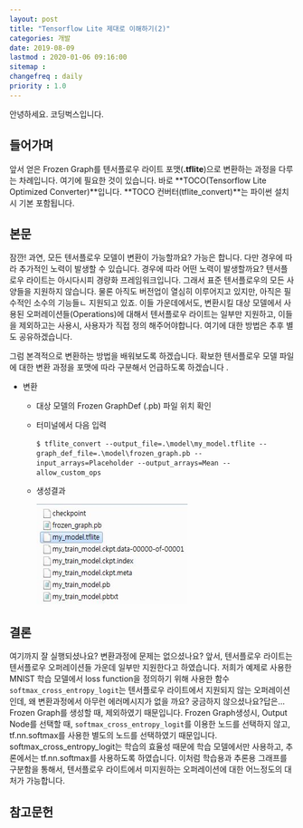 ```yaml
---
layout: post
title: "Tensorflow Lite 제대로 이해하기(2)"
categories: 개발
date: 2019-08-09
lastmod : 2020-01-06 09:16:00
sitemap :
changefreq : daily
priority : 1.0
---
```


안녕하세요. 코딩벅스입니다.



## 들어가며



 앞서 얻은 Frozen Graph를 텐서플로우 라이트 포맷(**.tflite**)으로 변환하는 과정을 다루는 차례입니다. 여기에 필요한 것이 있습니다. 바로 **TOCO(Tensorflow Lite Optimized Converter)**입니다. **TOCO 컨버터(tflite_convert)**는 파이썬 설치시 기본 포함됩니다. 



## 본문



 잠깐! 과연, 모든 텐서플로우 모델이 변환이 가능할까요? 가능은 합니다. 다만 경우에 따라 추가적인 노력이 발생할 수 있습니다. 경우에 따라 어떤 노력이 발생할까요? 텐서플로우 라이트는 아시다시피 경량화 프레임워크입니다. 그래서 표준 텐서플로우의 모든 사양들을 지원하지 않습니다. 물론 아직도 버전업이 열심히 이루어지고 있지만, 아직은 필수적인 소수의 기능들ㄴ 지원되고 있죠. 이들 가운데에서도, 변환시킬 대상 모델에서 사용된 오퍼레이션들(Operations)에 대해서 텐서플로우 라이트는 일부만 지원하고, 이들을 제외하고는 사용시, 사용자가 직접 정의 해주어야합니다. 여기에 대한 방법은 추후 별도 공유하겠습니다. 

 그럼 본격적으로 변환하는 방법을 배워보도록 하겠습니다. 확보한 텐서플로우 모델 파일에 대한 변환 과정을 포맷에 따라 구분해서 언급하도록 하겠습니다 .

* 변환

  * 대상 모델의 Frozen GraphDef (.pb) 파일 위치 확인 

  * 터미널에서 다음 입력 

    `$ tflite_convert --output_file=.\model\my_model.tflite --graph_def_file=.\model\frozen_graph.pb --input_arrays=Placeholder --output_arrays=Mean --allow_custom_ops`

  * 생성결과

    ![결과](https://github.com/junimnjw/junimnjw.github.io/blob/master/assets/img/tflite_outputfile.JPG?raw=true)
  



## 결론

 여기까지 잘 실행되셨나요? 변환과정에 문제는 없으셨나요? 앞서, 텐서플로우 라이트는 텐서플로우 오퍼레이션들 가운데 일부만 지원한다고 하였습니다. 저희가 예제로 사용한 MNIST 학습 모델에서 loss function을 정의하기 위해 사용한 함수 ` softmax_cross_entropy_logit`는 텐서플로우 라이트에서 지원되지 않는 오퍼레이션인데, 왜 변환과정에서 아무런 에러메시지가 없을 까요? 궁금하지 않으셨나요?답은... Frozen Graph를 생성할 때, 제외하였기 때문입니다. Frozen Graph생성시, Output Node를 선택할 때, `softmax_cross_entropy_logit`를 이용한 노드를 선택하지 않고, tf.nn.softmax를 사용한 별도의 노드를 선택하였기 때문입니다. softmax_cross_entropy_logit는 학습의 효율성 때문에 학습 모델에서만 사용하고, 추론에서는 tf.nn.softmax를 사용하도록 하였습니다. 이처럼 학습용과 추론용 그래프를 구분함을 통해서, 텐서플로우 라이트에서 미지원하는 오퍼레이션에 대한 어느정도의 대처가 가능합니다. 

## 참고문헌

